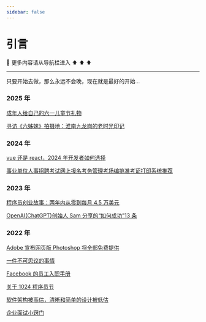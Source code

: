 ```yaml
---
sidebar: false
---
```


# 引言

🔔 更多内容请从导航栏进入 ⬆️ ⬆️ ⬆️

---

只要开始去做，那么永远不会晚，现在就是最好的开始...

### 2025 年

[成年人给自己的六一儿童节礼物](2025/成年人给自己的六一儿童节礼物.md)

[寻访《六姊妹》拍摄地：淮南九龙岗的老时光印记](2025/huainanjiulonggang.md)

### 2024 年

[vue 还是 react，2024 年开发者如何选择](2024/vue还是react，2024年开发者如何选择.md)

[事业单位人事招聘考试网上报名考务管理考场编排准考证打印系统推荐](2024/人事考试网上报名系统.md)

### 2023 年

[程序员创业故事：两年内从零到每月 4.5 万美元](2023/程序员创业故事两年内从零到每月4.5万美元.md)

[OpenAI(ChatGPT)创始人 Sam 分享的“如何成功”13 条](<2023/OpenAI(ChatGPT)创始人Sam分享的“如何成功”13条.md>)

### 2022 年

[Adobe 宣布网页版 Photoshop 将全部免费提供](2022/Adobe宣布网页版Photoshop将全部免费提供.md)

[一件不可思议的事情](2022/一件不可思议的事情.md)

[Facebook 的员工入职手册](2022/Facebook%20的员工入职手册.md)

[关于 1024 程序员节](2022/关于1024程序员节.md)

[软件架构被高估，清晰和简单的设计被低估](2022/软件架构被高估，清晰和简单的设计被低估.md)

[企业面试小窍门](2022/企业面试小窍门.md)
